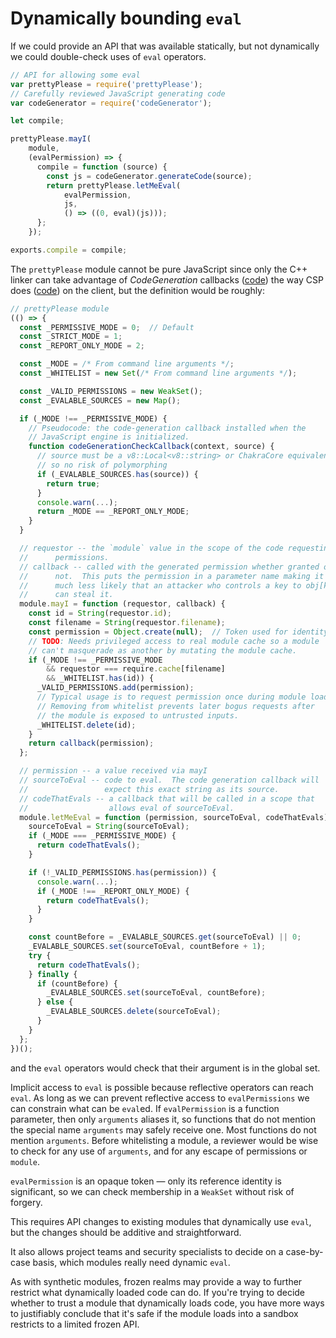 # Dynamically bounding `eval`

If we could provide an API that was available statically, but not dynamically
we could double-check uses of `eval` operators.

```js
// API for allowing some eval
var prettyPlease = require('prettyPlease');
// Carefully reviewed JavaScript generating code
var codeGenerator = require('codeGenerator');

let compile;

prettyPlease.mayI(
    module,
    (evalPermission) => {
      compile = function (source) {
        const js = codeGenerator.generateCode(source);
        return prettyPlease.letMeEval(
            evalPermission,
            js,
            () => ((0, eval)(js)));
      };
    });

exports.compile = compile;
```

The `prettyPlease` module cannot be pure JavaScript since only the
C++ linker can take advantage of *CodeGeneration* callbacks
([code][CodeGeneration callbacks]) the way CSP does
([code][CSP callback]) on the client, but the definition would be
roughly:

```js
// prettyPlease module
(() => {
  const _PERMISSIVE_MODE = 0;  // Default
  const _STRICT_MODE = 1;
  const _REPORT_ONLY_MODE = 2;

  const _MODE = /* From command line arguments */;
  const _WHITELIST = new Set(/* From command line arguments */);

  const _VALID_PERMISSIONS = new WeakSet();
  const _EVALABLE_SOURCES = new Map();

  if (_MODE !== _PERMISSIVE_MODE) {
    // Pseudocode: the code-generation callback installed when the
    // JavaScript engine is initialized.
    function codeGenerationCheckCallback(context, source) {
      // source must be a v8::Local<v8::string> or ChakraCore equivalent
      // so no risk of polymorphing
      if (_EVALABLE_SOURCES.has(source)) {
        return true;
      }
      console.warn(...);
      return _MODE == _REPORT_ONLY_MODE;
    }
  }

  // requestor -- the `module` value in the scope of the code requesting
  //      permissions.
  // callback -- called with the generated permission whether granted or
  //      not.  This puts the permission in a parameter name making it
  //      much less likely that an attacker who controls a key to obj[key]
  //      can steal it.
  module.mayI = function (requestor, callback) {
    const id = String(requestor.id);
    const filename = String(requestor.filename);
    const permission = Object.create(null);  // Token used for identity
    // TODO: Needs privileged access to real module cache so a module
    // can't masquerade as another by mutating the module cache.
    if (_MODE !== _PERMISSIVE_MODE
        && requestor === require.cache[filename]
        && _WHITELIST.has(id)) {
      _VALID_PERMISSIONS.add(permission);
      // Typical usage is to request permission once during module load.
      // Removing from whitelist prevents later bogus requests after
      // the module is exposed to untrusted inputs.
      _WHITELIST.delete(id);
    }
    return callback(permission);
  };

  // permission -- a value received via mayI
  // sourceToEval -- code to eval.  The code generation callback will
  //                 expect this exact string as its source.
  // codeThatEvals -- a callback that will be called in a scope that
  //                  allows eval of sourceToEval.
  module.letMeEval = function (permission, sourceToEval, codeThatEvals) {
    sourceToEval = String(sourceToEval);
    if (_MODE === _PERMISSIVE_MODE) {
      return codeThatEvals();
    }

    if (!_VALID_PERMISSIONS.has(permission)) {
      console.warn(...);
      if (_MODE !== _REPORT_ONLY_MODE) {
        return codeThatEvals();
      }
    }

    const countBefore = _EVALABLE_SOURCES.get(sourceToEval) || 0;
    _EVALABLE_SOURCES.set(sourceToEval, countBefore + 1);
    try {
      return codeThatEvals();
    } finally {
      if (countBefore) {
        _EVALABLE_SOURCES.set(sourceToEval, countBefore);
      } else {
        _EVALABLE_SOURCES.delete(sourceToEval);
      }
    }
  };
})();
```

and the `eval` operators would check that their argument is in the global
set.

Implicit access to `eval` is possible because reflective operators can
reach `eval`.  As long as we can prevent reflective access to
`evalPermissions` we can constrain what can be `eval`ed.  If
`evalPermission` is a function parameter, then only `arguments`
aliases it, so functions that do not mention the special name
`arguments` may safely receive one.  Most functions do not mention
`arguments`.  Before whitelisting a module, a reviewer would be wise
to check for any use of `arguments`, and for any escape of permissions
or `module`.

`evalPermission` is an opaque token &mdash; only its reference identity
is significant, so we can check membership in a `WeakSet` without
risk of forgery.

This requires API changes to existing modules that dynamically use
`eval`, but the changes should be additive and straightforward.

It also allows project teams and security specialists to decide on
a case-by-case basis, which modules really need dynamic `eval`.

As with synthetic modules, frozen realms may provide a way to further
restrict what dynamically loaded code can do.  If you're trying to
decide whether to trust a module that dynamically loads code, you have
more ways to justifiably conclude that it's safe if the module loads
into a sandbox restricts to a limited frozen API.

[CodeGeneration callbacks]: https://cs.chromium.org/chromium/src/third_party/WebKit/Source/bindings/core/v8/V8Initializer.cpp?rcl=ed08e77a52d977fdb8f4c2a0b27e3d5a73019a57&l=626
[CSP callback]: https://cs.chromium.org/chromium/src/third_party/WebKit/Source/bindings/core/v8/V8Initializer.cpp?rcl=ed08e77a52d977fdb8f4c2a0b27e3d5a73019a57&l=352

